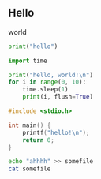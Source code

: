 ## Hello
world

```python
print("hello")
```

```python
import time

print("hello, world!\n")
for i in range(0, 10):
    time.sleep(1)
    print(i, flush=True)
```

```c
#include <stdio.h>

int main() {
    printf("hello!\n");
    return 0;
}
```

```bash
echo "ahhhh" >> somefile
cat somefile
```
